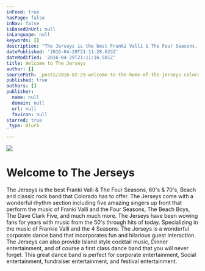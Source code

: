 ```yaml
---
inFeed: true
hasPage: false
inNav: false
isBasedOnUrl: null
inLanguage: null
keywords: []
description: "The Jerseys is the best Franki Valli & The Four Seasons, 60's & 70's, Beach and classic rock band that Colorado has to offer. The Jerseys come with a wonderful rhythm section including five amazing singers up front that perform the music of Franki Valli and the Four Seasons, The Beach Boys, The Dave Clark Five, and much much more. The Jerseys have been wowing fans for years with music from the 50's through hits of today. Specializing in the music of Frankie Valli and the 4 Seasons. The Jerseys is a wonderful corporate dance band that incorporates fun and hilarious guest interaction. The Jerseys can also provide Island style cocktail music, Dinner entertainment, and of course a first class dance band that you will never forget. This great dance band is perfect for corporate entertainment, Social entertainment, fundraiser entertainment, and festival entertainment."
datePublished: '2016-04-29T21:11:28.623Z'
dateModified: '2016-04-29T21:11:16.501Z'
title: Welcome to The Jerseys
author: []
sourcePath: _posts/2016-02-29-welcome-to-the-home-of-the-jerseys-colorado.md
published: true
authors: []
publisher:
  name: null
  domain: null
  url: null
  favicon: null
starred: true
_type: Blurb

---
```

![](https://the-grid-user-content.s3-us-west-2.amazonaws.com/2475a376-cf38-4270-aeee-71e17edf2b3a.jpg)

# Welcome to The Jerseys

The Jerseys is the best Franki Valli & The Four Seasons, 60's & 70's, Beach and classic rock band that Colorado has to offer. The Jerseys come with a wonderful rhythm section including five amazing singers up front that perform the music of Franki Valli and the Four Seasons, The Beach Boys, The Dave Clark Five, and much much more. The Jerseys have been wowing fans for years with music from the 50's through hits of today. Specializing in the music of Frankie Valli and the 4 Seasons. The Jerseys is a wonderful corporate dance band that incorporates fun and hilarious guest interaction. The Jerseys can also provide Island style cocktail music, Dinner entertainment, and of course a first class dance band that you will never forget. This great dance band is perfect for corporate entertainment, Social entertainment, fundraiser entertainment, and festival entertainment.